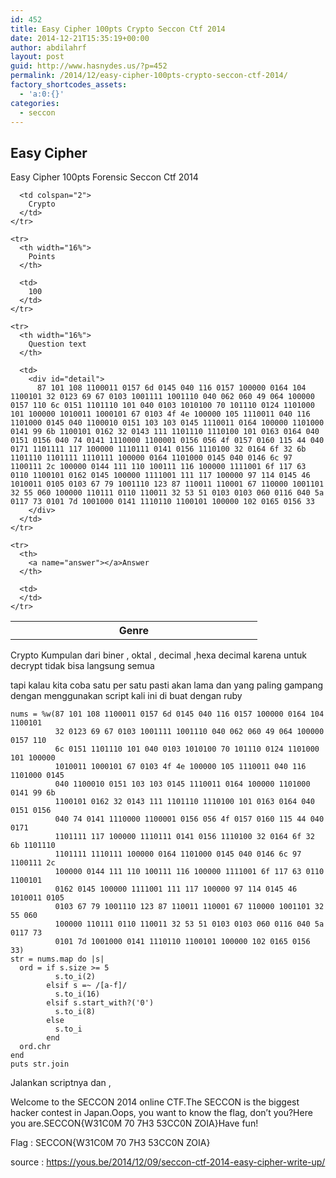 ```yaml
---
id: 452
title: Easy Cipher 100pts Crypto Seccon Ctf 2014
date: 2014-12-21T15:35:19+00:00
author: abdilahrf
layout: post
guid: http://www.hasnydes.us/?p=452
permalink: /2014/12/easy-cipher-100pts-crypto-seccon-ctf-2014/
factory_shortcodes_assets:
  - 'a:0:{}'
categories:
  - seccon
---
```

## Easy Cipher

Easy Cipher 100pts Forensic Seccon Ctf 2014

<div id="table">
  <table>
    <tr>
      <th width="16%">
        Genre
      </th>
      
      <td colspan="2">
        Crypto
      </td>
    </tr>
    
    <tr>
      <th width="16%">
        Points
      </th>
      
      <td>
        100
      </td>
    </tr>
    
    <tr>
      <th width="16%">
        Question text
      </th>
      
      <td>
        <div id="detail">
          87 101 108 1100011 0157 6d 0145 040 116 0157 100000 0164 104 1100101 32 0123 69 67 0103 1001111 1001110 040 062 060 49 064 100000 0157 110 6c 0151 1101110 101 040 0103 1010100 70 101110 0124 1101000 101 100000 1010011 1000101 67 0103 4f 4e 100000 105 1110011 040 116 1101000 0145 040 1100010 0151 103 103 0145 1110011 0164 100000 1101000 0141 99 6b 1100101 0162 32 0143 111 1101110 1110100 101 0163 0164 040 0151 0156 040 74 0141 1110000 1100001 0156 056 4f 0157 0160 115 44 040 0171 1101111 117 100000 1110111 0141 0156 1110100 32 0164 6f 32 6b 1101110 1101111 1110111 100000 0164 1101000 0145 040 0146 6c 97 1100111 2c 100000 0144 111 110 100111 116 100000 1111001 6f 117 63 0110 1100101 0162 0145 100000 1111001 111 117 100000 97 114 0145 46 1010011 0105 0103 67 79 1001110 123 87 110011 110001 67 110000 1001101 32 55 060 100000 110111 0110 110011 32 53 51 0103 0103 060 0116 040 5a 0117 73 0101 7d 1001000 0141 1110110 1100101 100000 102 0165 0156 33
        </div>
      </td>
    </tr>
    
    <tr>
      <th>
        <a name="answer"></a>Answer
      </th>
      
      <td>
      </td>
    </tr>
  </table>
</div>

Crypto Kumpulan dari biner , oktal , decimal ,hexa decimal karena untuk decrypt tidak bisa langsung semua

tapi kalau kita coba satu per satu pasti akan lama dan yang paling gampang dengan menggunakan script kali ini di buat dengan ruby

<pre><code class="language-ruby">nums = %w(87 101 108 1100011 0157 6d 0145 040 116 0157 100000 0164 104 1100101
          32 0123 69 67 0103 1001111 1001110 040 062 060 49 064 100000 0157 110
          6c 0151 1101110 101 040 0103 1010100 70 101110 0124 1101000 101 100000
          1010011 1000101 67 0103 4f 4e 100000 105 1110011 040 116 1101000 0145
          040 1100010 0151 103 103 0145 1110011 0164 100000 1101000 0141 99 6b
          1100101 0162 32 0143 111 1101110 1110100 101 0163 0164 040 0151 0156
          040 74 0141 1110000 1100001 0156 056 4f 0157 0160 115 44 040 0171
          1101111 117 100000 1110111 0141 0156 1110100 32 0164 6f 32 6b 1101110
          1101111 1110111 100000 0164 1101000 0145 040 0146 6c 97 1100111 2c
          100000 0144 111 110 100111 116 100000 1111001 6f 117 63 0110 1100101
          0162 0145 100000 1111001 111 117 100000 97 114 0145 46 1010011 0105
          0103 67 79 1001110 123 87 110011 110001 67 110000 1001101 32 55 060
          100000 110111 0110 110011 32 53 51 0103 0103 060 0116 040 5a 0117 73
          0101 7d 1001000 0141 1110110 1100101 100000 102 0165 0156 33)
str = nums.map do |s|
  ord = if s.size &gt;= 5
          s.to_i(2)
        elsif s =~ /[a-f]/
          s.to_i(16)
        elsif s.start_with?('0')
          s.to_i(8)
        else
          s.to_i
        end
  ord.chr
end
puts str.join</code></pre>

Jalankan scriptnya dan ,

Welcome to the SECCON 2014 online CTF.The SECCON is the biggest hacker contest in Japan.Oops, you want to know the flag, don&#8217;t you?Here you are.SECCON{W31C0M 70 7H3 53CC0N ZOIA}Have fun!

Flag : SECCON{W31C0M 70 7H3 53CC0N ZOIA}

source : https://yous.be/2014/12/09/seccon-ctf-2014-easy-cipher-write-up/